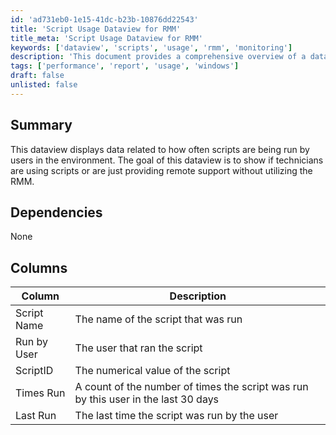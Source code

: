 ```yaml
---
id: 'ad731eb0-1e15-41dc-b23b-10876dd22543'
title: 'Script Usage Dataview for RMM'
title_meta: 'Script Usage Dataview for RMM'
keywords: ['dataview', 'scripts', 'usage', 'rmm', 'monitoring']
description: 'This document provides a comprehensive overview of a dataview designed to display data related to the frequency of script execution by users within a remote monitoring and management environment. It aims to assess whether technicians are actively utilizing scripts or primarily providing remote support.'
tags: ['performance', 'report', 'usage', 'windows']
draft: false
unlisted: false
---
```


## Summary

This dataview displays data related to how often scripts are being run by users in the environment. The goal of this dataview is to show if technicians are using scripts or are just providing remote support without utilizing the RMM.

## Dependencies

None

## Columns

| Column        | Description                                                                                      |
|---------------|--------------------------------------------------------------------------------------------------|
| Script Name   | The name of the script that was run                                                              |
| Run by User   | The user that ran the script                                                                     |
| ScriptID      | The numerical value of the script                                                                 |
| Times Run     | A count of the number of times the script was run by this user in the last 30 days              |
| Last Run      | The last time the script was run by the user                                                    |


